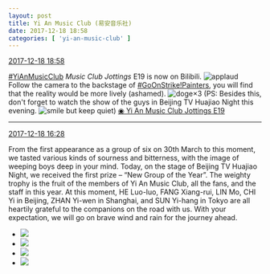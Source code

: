 ```yaml
---
layout: post
title: Yi An Music Club (易安音乐社)
date: 2017-12-18 18:58
categories: [ 'yi-an-music-club' ]
---
```


<div class="weibo-info">
  <a href="https://weibo.com/6094546964/FAfbHB2Tq">2017-12-18 18:58</a>
</div>

[#YiAnMusicClub](https://weibo.com/p/100808beae2e3e05b17b64f63ebedca39f19b2/super_index) *Music Club Jottings* E19 is now on Bilibili. ![applaud](https://img.t.sinajs.cn/t4/appstyle/expression/ext/normal/36/gza_org.gif) Follow the camera to the backstage of [#GoOnStrike!Painters](https://weibo.com/p/100808ad2ad3cf7e06a459fb351ed63af5b2bb), you will find that the reality would be more lively (ashamed). ![doge](https://img.t.sinajs.cn/t4/appstyle/expression/ext/normal/b6/doge_org.gif)×3 (PS: Besides this, don't forget to watch the show of the guys in Beijing TV Huajiao Night this evening. ![smile but keep quiet](http://img.t.sinajs.cn/t4/appstyle/expression/ext/normal/3a/moren_xiaoerbuyu_org.png)) [◉ Yi An Music Club Jottings E19](https://www.bilibili.com/video/av17383787/)

<!-- more -->

---

<div class="weibo-info">
  <a href="https://weibo.com/6094546964/FAecJoqH6">2017-12-18 16:28</a>
</div>

From the first appearance as a group of six on 30th March to this moment, we tasted various kinds of sourness and bitterness, with the image of weeping boys deep in your mind. Today, on the stage of Beijing TV Huajiao Night, we received the first prize – “New Group of the Year”. The weighty trophy is the fruit of the members of Yi An Music Club, all the fans, and the staff in this year. At this moment, HE Luo-luo, FANG Xiang-rui, LIN Mo, CHI Yi in Beijing, ZHAN Yi-wen in Shanghai, and SUN Yi-hang in Tokyo are all heartily grateful to the companions on the road with us. With your expectation, we will go on brave wind and rain for the journey ahead.

<ul class="weibo-pic-list-2">
  <li class="weibo-pic">
    <a href="https://wx3.sinaimg.cn/mw690/006Es64Agy1fml02j5fwtj31400qn48t.jpg"><img src="https://wx3.sinaimg.cn/thumb150/006Es64Agy1fml02j5fwtj31400qn48t.jpg" /></a>
  </li>
  <li class="weibo-pic">
    <a href="https://wx2.sinaimg.cn/mw690/006Es64Agy1fml02lv017j33vc2kwqv8.jpg"><img src="https://wx2.sinaimg.cn/thumb150/006Es64Agy1fml02lv017j33vc2kwqv8.jpg" /></a>
  </li>
  <li class="weibo-pic">
    <a href="https://wx1.sinaimg.cn/mw690/006Es64Agy1fml02o65erj31uj2rs4qr.jpg"><img src="https://wx1.sinaimg.cn/thumb150/006Es64Agy1fml02o65erj31uj2rs4qr.jpg" /></a>
  </li>
  <li class="weibo-pic">
    <a href="https://wx3.sinaimg.cn/mw690/006Es64Agy1fml02hysohj31ei23s4qp.jpg"><img src="https://wx3.sinaimg.cn/thumb150/006Es64Agy1fml02hysohj31ei23s4qp.jpg" /></a>
  </li>
</ul>
